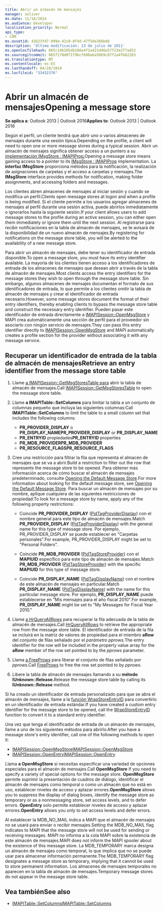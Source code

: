 ```yaml
---
title: Abrir un almacén de mensajes
manager: soliver
ms.date: 11/16/2014
ms.audience: Developer
localization_priority: Normal
api_type:
- COM
ms.assetid: 43b23fd7-999a-42c0-8f4d-47f5de266bdb
description: 'Última modificación: 23 de julio de 2011'
ms.openlocfilehash: 665c14b285db166e4f2a421d46e57f23e2f7ad52
ms.sourcegitcommit: 8657170d071f9bcf680aba50b9c07f2a4fb82283
ms.translationtype: MT
ms.contentlocale: es-ES
ms.lasthandoff: 04/28/2019
ms.locfileid: "33432376"
---
```

# <a name="opening-a-message-store"></a><span data-ttu-id="3ce23-103">Abrir un almacén de mensajes</span><span class="sxs-lookup"><span data-stu-id="3ce23-103">Opening a message store</span></span>

<span data-ttu-id="3ce23-104">**Se aplica a**: Outlook 2013 | Outlook 2016</span><span class="sxs-lookup"><span data-stu-id="3ce23-104">**Applies to**: Outlook 2013 | Outlook 2016</span></span> 
  
<span data-ttu-id="3ce23-105">Según el perfil, un cliente tendrá que abrir uno o varios almacenes de mensajes durante una sesión típica.</span><span class="sxs-lookup"><span data-stu-id="3ce23-105">Depending on the profile, a client will need to open one or more message stores during a typical session.</span></span> <span data-ttu-id="3ce23-106">Abrir un almacén de mensajes significa obtener acceso a un puntero a su [implementación IMsgStore : IMAPIProp.](imsgstoreimapiprop.md)</span><span class="sxs-lookup"><span data-stu-id="3ce23-106">Opening a message store means gaining access to a pointer to its [IMsgStore : IMAPIProp](imsgstoreimapiprop.md) implementation.</span></span> <span data-ttu-id="3ce23-107">La **interfaz IMsgStore** proporciona métodos para la notificación, la realización de asignaciones de carpetas y el acceso a carpetas y mensajes.</span><span class="sxs-lookup"><span data-stu-id="3ce23-107">The **IMsgStore** interface provides methods for notification, making folder assignments, and accessing folders and messages.</span></span> 
  
<span data-ttu-id="3ce23-108">Los clientes abren almacenes de mensajes al iniciar sesión y cuando se modifica un perfil.</span><span class="sxs-lookup"><span data-stu-id="3ce23-108">Clients open message stores at logon and when a profile is being modified.</span></span> <span data-ttu-id="3ce23-109">Si el cliente permite a los usuarios agregar almacenes de mensajes al perfil durante una sesión activa, puede abrirlos inmediatamente o ignorarlos hasta la siguiente sesión.</span><span class="sxs-lookup"><span data-stu-id="3ce23-109">If your client allows users to add message stores to the profile during an active session, you can either open them immediately or ignore them until the next session.</span></span> <span data-ttu-id="3ce23-110">Al registrarse para recibir notificaciones en la tabla de almacén de mensajes, se te avisará de la disponibilidad de un nuevo almacén de mensajes.</span><span class="sxs-lookup"><span data-stu-id="3ce23-110">By registering for notifications on the message store table, you will be alerted to the availability of a new message store.</span></span>
  
<span data-ttu-id="3ce23-111">Para abrir un almacén de mensajes, debe tener su identificador de entrada disponible.</span><span class="sxs-lookup"><span data-stu-id="3ce23-111">To open a message store, you must have its entry identifier available.</span></span> <span data-ttu-id="3ce23-112">La mayoría de los clientes tienen acceso a los identificadores de entrada de los almacenes de mensajes que desean abrir a través de la tabla de almacén de mensajes.</span><span class="sxs-lookup"><span data-stu-id="3ce23-112">Most clients access the entry identifiers for the message stores they wish to open through the message store table.</span></span> <span data-ttu-id="3ce23-113">Sin embargo, algunos almacenes de mensajes documentan el formato de sus identificadores de entrada, lo que permite a los clientes omitir la tabla de almacén de mensajes y crear el identificador de entrada necesario.</span><span class="sxs-lookup"><span data-stu-id="3ce23-113">However, some message stores document the format of their entry identifiers, thereby enabling clients to bypass the message store table and construct the necessary entry identifier.</span></span> <span data-ttu-id="3ce23-114">Pueden pasar este identificador de entrada directamente a [IMAPISession::OpenMsgStore](imapisession-openmsgstore.md) y MAPI crea automáticamente una sección de perfil para el proveedor sin asociarlo con ningún servicio de mensajes.</span><span class="sxs-lookup"><span data-stu-id="3ce23-114">They can pass this entry identifier directly to [IMAPISession::OpenMsgStore](imapisession-openmsgstore.md) and MAPI automatically creates a profile section for the provider without associating it with any message service.</span></span> 
  
## <a name="retrieve-an-entry-identifier-from-the-message-store-table"></a><span data-ttu-id="3ce23-115">Recuperar un identificador de entrada de la tabla de almacén de mensajes</span><span class="sxs-lookup"><span data-stu-id="3ce23-115">Retrieve an entry identifier from the message store table</span></span>
  
1. <span data-ttu-id="3ce23-116">Llame [a IMAPISession::GetMsgStoresTable para](imapisession-getmsgstorestable.md) abrir la tabla de almacén de mensajes.</span><span class="sxs-lookup"><span data-stu-id="3ce23-116">Call [IMAPISession::GetMsgStoresTable](imapisession-getmsgstorestable.md) to open the message store table.</span></span> 
    
2. <span data-ttu-id="3ce23-117">Llame **a IMAPITable::SetColumns** para limitar la tabla a un conjunto de columnas pequeño que incluya las siguientes columnas:</span><span class="sxs-lookup"><span data-stu-id="3ce23-117">Call **IMAPITable::SetColumns** to limit the table to a small column set that includes the following columns:</span></span> 
    
   - <span data-ttu-id="3ce23-118">**PR_PROVIDER_DISPLAY** o **PR_DISPLAY_NAME**</span><span class="sxs-lookup"><span data-stu-id="3ce23-118">**PR_PROVIDER_DISPLAY** or **PR_DISPLAY_NAME**</span></span>
   - <span data-ttu-id="3ce23-119">**PR_ENTRYID** propiedades</span><span class="sxs-lookup"><span data-stu-id="3ce23-119">**PR_ENTRYID** properties</span></span> 
   - <span data-ttu-id="3ce23-120">**PR_MDB_PROVIDER**</span><span class="sxs-lookup"><span data-stu-id="3ce23-120">**PR_MDB_PROVIDER**</span></span>
   - <span data-ttu-id="3ce23-121">**PR_RESOURCE_FLAGS**</span><span class="sxs-lookup"><span data-stu-id="3ce23-121">**PR_RESOURCE_FLAGS**</span></span>
    
3. <span data-ttu-id="3ce23-122">Cree una restricción para filtrar la fila que representa el almacén de mensajes que se va a abrir.</span><span class="sxs-lookup"><span data-stu-id="3ce23-122">Build a restriction to filter out the row that represents the message store to be opened.</span></span> <span data-ttu-id="3ce23-123">Para obtener más información acerca de cómo buscar el almacén de mensajes predeterminado, consulte [Opening the Default Message Store](opening-the-default-message-store.md).</span><span class="sxs-lookup"><span data-stu-id="3ce23-123">For more information about looking for the default message store, see [Opening the Default Message Store](opening-the-default-message-store.md).</span></span> <span data-ttu-id="3ce23-124">Para buscar un almacén de mensajes por su nombre, aplique cualquiera de las siguientes restricciones de propiedad:</span><span class="sxs-lookup"><span data-stu-id="3ce23-124">To look for a message store by name, apply any of the following property restrictions:</span></span>
    
   - <span data-ttu-id="3ce23-125">Coincide **PR_PROVIDER_DISPLAY** ([PidTagProviderDisplay](pidtagproviderdisplay-canonical-property.md)) con el nombre general para este tipo de almacén de mensajes.</span><span class="sxs-lookup"><span data-stu-id="3ce23-125">Match **PR_PROVIDER_DISPLAY** ([PidTagProviderDisplay](pidtagproviderdisplay-canonical-property.md)) with the general name for this type of message store.</span></span> <span data-ttu-id="3ce23-126">Por ejemplo, PR_PROVIDER_DISPLAY se puede establecer en "Carpetas personales".</span><span class="sxs-lookup"><span data-stu-id="3ce23-126">For example, PR_PROVIDER_DISPLAY might be set to "Personal Folders".</span></span>
    
   - <span data-ttu-id="3ce23-127">Coincide **PR_MDB_PROVIDER** ([PidTagStoreProvider](pidtagstoreprovider-canonical-property.md)) con el **MAPIUID** específico para este tipo de almacén de mensajes.</span><span class="sxs-lookup"><span data-stu-id="3ce23-127">Match **PR_MDB_PROVIDER** ([PidTagStoreProvider](pidtagstoreprovider-canonical-property.md)) with the specific **MAPIUID** for this type of message store.</span></span> 
    
   - <span data-ttu-id="3ce23-128">Coincide **PR_DISPLAY_NAME** ([PidTagDisplayName](pidtagdisplayname-canonical-property.md)) con el nombre de este almacén de mensajes en particular.</span><span class="sxs-lookup"><span data-stu-id="3ce23-128">Match **PR_DISPLAY_NAME** ([PidTagDisplayName](pidtagdisplayname-canonical-property.md)) with the name for this particular message store.</span></span> <span data-ttu-id="3ce23-129">Por ejemplo, **PR_DISPLAY_NAME** puede establecerse en "Mis mensajes para el año fiscal 2010".</span><span class="sxs-lookup"><span data-stu-id="3ce23-129">For example, **PR_DISPLAY_NAME** might be set to "My Messages for Fiscal Year 2010."</span></span> 
    
4. <span data-ttu-id="3ce23-130">Llame [a HrQueryAllRows](hrqueryallrows.md) para recuperar la fila adecuada de la tabla de almacén de mensajes.</span><span class="sxs-lookup"><span data-stu-id="3ce23-130">Call [HrQueryAllRows](hrqueryallrows.md) to retrieve the appropriate row from the message store table.</span></span> <span data-ttu-id="3ce23-131">El identificador de entrada de la fila se incluirá en la matriz de valores de propiedad para el miembro **aRow** del conjunto de filas señalado por el _parámetro pprows._</span><span class="sxs-lookup"><span data-stu-id="3ce23-131">The entry identifier for the row will be included in the property value array for the **aRow** member of the row set pointed to by the  _pprows_ parameter.</span></span> 
    
5. <span data-ttu-id="3ce23-132">Llama [a FreeProws](freeprows.md) para liberar el conjunto de filas señalado por  _pprows_.</span><span class="sxs-lookup"><span data-stu-id="3ce23-132">Call [FreeProws](freeprows.md) to free the row set pointed to by  _pprows_.</span></span>
    
6. <span data-ttu-id="3ce23-133">Libere la tabla de almacén de mensajes llamando a su **método IUnknown::Release.**</span><span class="sxs-lookup"><span data-stu-id="3ce23-133">Release the message store table by calling its **IUnknown::Release** method.</span></span> 
    
<span data-ttu-id="3ce23-134">Si ha creado un identificador de entrada personalizado para que se abra el almacén de mensajes, llame a la [función WrapStoreEntryID](wrapstoreentryid.md) para convertirlo en un identificador de entrada estándar.</span><span class="sxs-lookup"><span data-stu-id="3ce23-134">If you have created a custom entry identifier for the message store to be opened, call the [WrapStoreEntryID](wrapstoreentryid.md) function to convert it to a standard entry identifier.</span></span> 
  
<span data-ttu-id="3ce23-135">Una vez que tenga el identificador de entrada de un almacén de mensajes, llame a uno de los siguientes métodos para abrirlo:</span><span class="sxs-lookup"><span data-stu-id="3ce23-135">After you have a message store's entry identifier, call one of the following methods to open it:</span></span>
  
- [<span data-ttu-id="3ce23-136">IMAPISession::OpenMsgStore</span><span class="sxs-lookup"><span data-stu-id="3ce23-136">IMAPISession::OpenMsgStore</span></span>](imapisession-openmsgstore.md)
- [<span data-ttu-id="3ce23-137">IMAPISession::OpenEntry</span><span class="sxs-lookup"><span data-stu-id="3ce23-137">IMAPISession::OpenEntry</span></span>](imapisession-openentry.md)
    
<span data-ttu-id="3ce23-138">Llama **a OpenMsgStore** si necesitas especificar una variedad de opciones especiales para el almacén de mensajes.</span><span class="sxs-lookup"><span data-stu-id="3ce23-138">Call **OpenMsgStore** if you need to specify a variety of special options for the message store.</span></span> <span data-ttu-id="3ce23-139">**OpenMsgStore** permite suprimir la presentación de cuadros de diálogo, identificar el almacén de mensajes como temporal o como un almacén que no está en uso, establecer niveles de acceso y aplazar errores.</span><span class="sxs-lookup"><span data-stu-id="3ce23-139">**OpenMsgStore** allows you to suppress the display of dialog boxes, identify the message store as temporary or as a nonmessaging store, set access levels, and to defer errors.</span></span> <span data-ttu-id="3ce23-140">**OpenEntry** solo permite establecer niveles de acceso y aplazar errores.</span><span class="sxs-lookup"><span data-stu-id="3ce23-140">**OpenEntry** allows you only to set access levels and defer errors.</span></span> 
  
<span data-ttu-id="3ce23-141">Al establecer la MDB_NO_MAIL indica a MAPI que el almacén de mensajes no se usará para enviar o recibir mensajes.</span><span class="sxs-lookup"><span data-stu-id="3ce23-141">Setting the MDB_NO_MAIL flag indicates to MAPI that the message store will not be used for sending or receiving messages.</span></span> <span data-ttu-id="3ce23-142">MAPI no informa a la cola MAPI sobre la existencia de este almacén de mensajes.</span><span class="sxs-lookup"><span data-stu-id="3ce23-142">MAPI does not inform the MAPI spooler about the existence of this message store.</span></span> <span data-ttu-id="3ce23-143">La MDB_TEMPORARY marca designa un almacén de mensajes como temporal, lo que implica que no se puede usar para almacenar información permanente.</span><span class="sxs-lookup"><span data-stu-id="3ce23-143">The MDB_TEMPORARY flag designates a message store as temporary, implying that it cannot be used to store permanent information.</span></span> <span data-ttu-id="3ce23-144">Los almacenes de mensajes temporales no aparecen en la tabla de almacén de mensajes.</span><span class="sxs-lookup"><span data-stu-id="3ce23-144">Temporary message stores do not appear in the message store table.</span></span> 
  
## <a name="see-also"></a><span data-ttu-id="3ce23-145">Vea también</span><span class="sxs-lookup"><span data-stu-id="3ce23-145">See also</span></span>

- [<span data-ttu-id="3ce23-146">IMAPITable::SetColumns</span><span class="sxs-lookup"><span data-stu-id="3ce23-146">IMAPITable::SetColumns</span></span>](imapitable-setcolumns.md)

